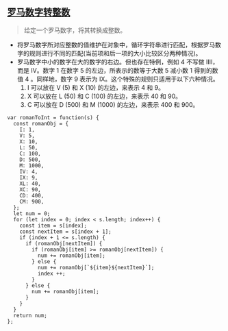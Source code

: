 ## [罗马数字转整数](https://leetcode.cn/problems/roman-to-integer/)
> 给定一个罗马数字，将其转换成整数。

- 将罗马数字所对应整数的值维护在对象中，循环字符串进行匹配，根据罗马数字的规则进行不同的匹配(当前项和后一项的大小比较区分两种情况)。
- 罗马数字中小的数字在大的数字的右边。但也存在特例，例如 4 不写做 IIII，而是 IV。数字 1 在数字 5 的左边，所表示的数等于大数 5 减小数 1 得到的数值 4 。同样地，数字 9 表示为 IX。这个特殊的规则只适用于以下六种情况。
  1. I 可以放在 V (5) 和 X (10) 的左边，来表示 4 和 9。
  2. X 可以放在 L (50) 和 C (100) 的左边，来表示 40 和 90。 
  3. C 可以放在 D (500) 和 M (1000) 的左边，来表示 400 和 900。

```
var romanToInt = function(s) {
  const romanObj = {
    I: 1,
    V: 5,
    X: 10,
    L: 50,
    C: 100,
    D: 500,
    M: 1000,
    IV: 4,
    IX: 9,
    XL: 40,
    XC: 90,
    CD: 400,
    CM: 900,
  };
  let num = 0;
  for (let index = 0; index < s.length; index++) {
    const item = s[index];
    const nextItem = s[index + 1];
    if (index + 1 <= s.length) {
      if (romanObj[nextItem]) {
        if (romanObj[item] >= romanObj[nextItem]) {
          num += romanObj[item];
        } else {
          num += romanObj[`${item}${nextItem}`];
          index ++;
        }
      } else {
        num += romanObj[item];
      }
    }
  }
  return num;
};
```
